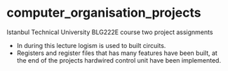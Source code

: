 # computer_organisation_projects

Istanbul Technical University BLG222E course two project assignments

- In during this lecture logism is used to built circuits. 
- Registers and register files that has many features have been built, at the end of the projects hardwired control unit have been implemented. 

